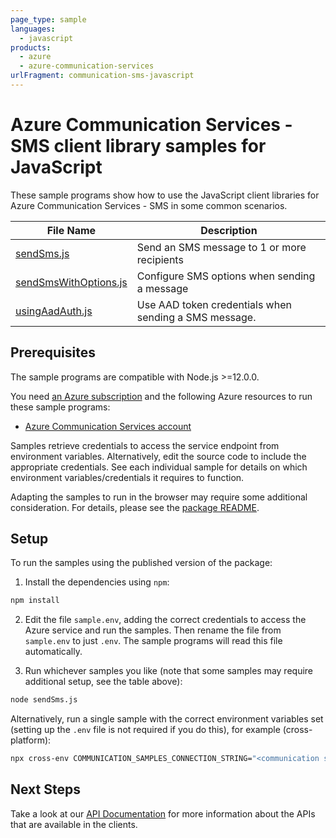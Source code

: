 ```yaml
---
page_type: sample
languages:
  - javascript
products:
  - azure
  - azure-communication-services
urlFragment: communication-sms-javascript
---
```


# Azure Communication Services - SMS client library samples for JavaScript

These sample programs show how to use the JavaScript client libraries for Azure Communication Services - SMS in some common scenarios.

| **File Name**                               | **Description**                                       |
| ------------------------------------------- | ----------------------------------------------------- |
| [sendSms.js][sendsms]                       | Send an SMS message to 1 or more recipients           |
| [sendSmsWithOptions.js][sendsmswithoptions] | Configure SMS options when sending a message          |
| [usingAadAuth.js][usingaadauth]             | Use AAD token credentials when sending a SMS message. |

## Prerequisites

The sample programs are compatible with Node.js >=12.0.0.

You need [an Azure subscription][freesub] and the following Azure resources to run these sample programs:

- [Azure Communication Services account][createinstance_azurecommunicationservicesaccount]

Samples retrieve credentials to access the service endpoint from environment variables. Alternatively, edit the source code to include the appropriate credentials. See each individual sample for details on which environment variables/credentials it requires to function.

Adapting the samples to run in the browser may require some additional consideration. For details, please see the [package README][package].

## Setup

To run the samples using the published version of the package:

1. Install the dependencies using `npm`:

```bash
npm install
```

2. Edit the file `sample.env`, adding the correct credentials to access the Azure service and run the samples. Then rename the file from `sample.env` to just `.env`. The sample programs will read this file automatically.

3. Run whichever samples you like (note that some samples may require additional setup, see the table above):

```bash
node sendSms.js
```

Alternatively, run a single sample with the correct environment variables set (setting up the `.env` file is not required if you do this), for example (cross-platform):

```bash
npx cross-env COMMUNICATION_SAMPLES_CONNECTION_STRING="<communication samples connection string>" FROM_PHONE_NUMBER="<from phone number>" AZURE_PHONE_NUMBER="<azure phone number>" TO_PHONE_NUMBERS="<to phone numbers>" AZURE_PHONE_NUMBER="<azure phone number>" node sendSms.js
```

## Next Steps

Take a look at our [API Documentation][apiref] for more information about the APIs that are available in the clients.

[sendsms]: https://github.com/Azure/azure-sdk-for-js/blob/master/sdk/communication/communication-sms/samples/v1/javascript/sendSms.js
[sendsmswithoptions]: https://github.com/Azure/azure-sdk-for-js/blob/master/sdk/communication/communication-sms/samples/v1/javascript/sendSmsWithOptions.js
[usingaadauth]: https://github.com/Azure/azure-sdk-for-js/blob/master/sdk/communication/communication-sms/samples/v1/javascript/usingAadAuth.js
[apiref]: https://docs.microsoft.com/javascript/api/@azure/communication-sms
[freesub]: https://azure.microsoft.com/free/
[createinstance_azurecommunicationservicesaccount]: https://docs.microsoft.com/azure/communication-services/quickstarts/create-communication-resource
[package]: https://github.com/Azure/azure-sdk-for-js/tree/master/sdk/communication/communication-sms/README.md
